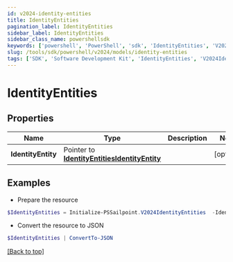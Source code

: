 ```yaml
---
id: v2024-identity-entities
title: IdentityEntities
pagination_label: IdentityEntities
sidebar_label: IdentityEntities
sidebar_class_name: powershellsdk
keywords: ['powershell', 'PowerShell', 'sdk', 'IdentityEntities', 'V2024IdentityEntities'] 
slug: /tools/sdk/powershell/v2024/models/identity-entities
tags: ['SDK', 'Software Development Kit', 'IdentityEntities', 'V2024IdentityEntities']
---
```



# IdentityEntities

## Properties

Name | Type | Description | Notes
------------ | ------------- | ------------- | -------------
**IdentityEntity** |  Pointer to [**IdentityEntitiesIdentityEntity**](identity-entities-identity-entity) |  | [optional] 

## Examples

- Prepare the resource
```powershell
$IdentityEntities = Initialize-PSSailpoint.V2024IdentityEntities  -IdentityEntity null
```

- Convert the resource to JSON
```powershell
$IdentityEntities | ConvertTo-JSON
```


[[Back to top]](#) 


